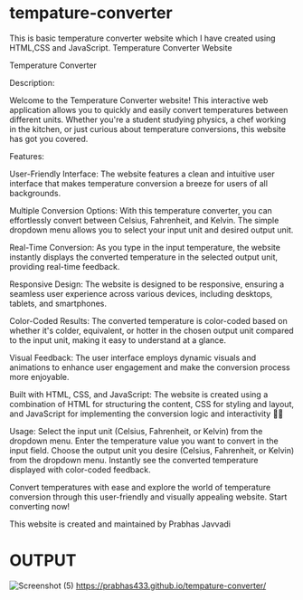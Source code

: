 # tempature-converter
This is basic temperature converter website which I have created using HTML,CSS and JavaScript. Temperature Converter Website

Temperature Converter

Description:

Welcome to the Temperature Converter website! This interactive web application allows you to quickly and easily convert temperatures between different units. Whether you're a student studying physics, a chef working in the kitchen, or just curious about temperature conversions, this website has got you covered.

Features:

User-Friendly Interface: The website features a clean and intuitive user interface that makes temperature conversion a breeze for users of all backgrounds.

Multiple Conversion Options: With this temperature converter, you can effortlessly convert between Celsius, Fahrenheit, and Kelvin. The simple dropdown menu allows you to select your input unit and desired output unit.

Real-Time Conversion: As you type in the input temperature, the website instantly displays the converted temperature in the selected output unit, providing real-time feedback.

Responsive Design: The website is designed to be responsive, ensuring a seamless user experience across various devices, including desktops, tablets, and smartphones.

Color-Coded Results: The converted temperature is color-coded based on whether it's colder, equivalent, or hotter in the chosen output unit compared to the input unit, making it easy to understand at a glance.

Visual Feedback: The user interface employs dynamic visuals and animations to enhance user engagement and make the conversion process more enjoyable.

Built with HTML, CSS, and JavaScript: The website is created using a combination of HTML for structuring the content, CSS for styling and layout, and JavaScript for implementing the conversion logic and interactivity 👩‍💻

Usage: Select the input unit (Celsius, Fahrenheit, or Kelvin) from the dropdown menu. Enter the temperature value you want to convert in the input field. Choose the output unit you desire (Celsius, Fahrenheit, or Kelvin) from the dropdown menu. Instantly see the converted temperature displayed with color-coded feedback.

Convert temperatures with ease and explore the world of temperature conversion through this user-friendly and visually appealing website. Start converting now!

This website is created and maintained by Prabhas Javvadi
# OUTPUT
![Screenshot (5)](https://github.com/Prabhas433/tempature-converter/assets/143078448/c057d4c8-89df-48b8-93d9-33c27c319284)
https://prabhas433.github.io/tempature-converter/
